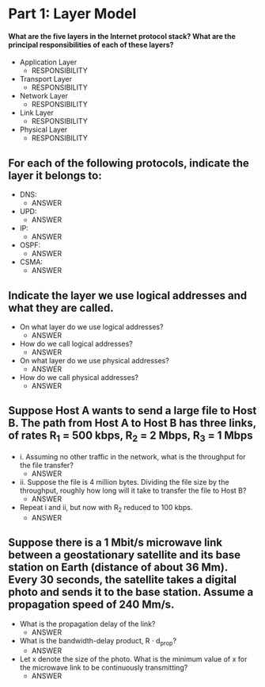 # Part 1: Layer Model
#### What are the five layers in the Internet protocol stack? What are the principal responsibilities of each of these layers?
* Application Layer
    * RESPONSIBILITY
* Transport Layer
    * RESPONSIBILITY
* Network Layer
    * RESPONSIBILITY
* Link Layer
    * RESPONSIBILITY
* Physical Layer
    * RESPONSIBILITY

## For each of the following protocols, indicate the layer it belongs to:
* DNS: 
    * ANSWER
* UPD: 
    * ANSWER
* IP:
    * ANSWER
* OSPF:
    * ANSWER
* CSMA:
    * ANSWER

## Indicate the layer we use logical addresses and what they are called.
* On what layer do we use logical addresses?
    * ANSWER
* How do we call logical addresses?
    * ANSWER
* On what layer do we use physical addresses?
    * ANSWER
* How do we call physical addresses?
    * ANSWER

## Suppose Host A wants to send a large file to Host B. The path from Host A to Host B has three links, of rates R<sub>1</sub> = 500 kbps, R<sub>2</sub> = 2 Mbps, R<sub>3</sub> = 1 Mbps
* i. Assuming no other traffic in the network, what is the throughput for the file transfer?
    * ANSWER
* ii. Suppose the file is 4 million bytes. Dividing the file size by the throughput, roughly how long will it take to transfer the file to Host B?
    * ANSWER
* Repeat i and ii, but now with R<sub>2</sub> reduced to 100 kbps.
    * ANSWER

## Suppose there is a 1 Mbit/s microwave link between a geostationary satellite and its base station on Earth (distance of about 36 Mm). Every 30 seconds, the satellite takes a digital photo and sends it to the base station. Assume a propagation speed of 240 Mm/s.
* What is the propagation delay of the link?
    * ANSWER
* What is the bandwidth-delay product, R ⋅ d<sub>prop</sub>?
    * ANSWER
* Let x denote the size of the photo. What is the minimum value of x for the microwave link to be continuously transmitting?
    * ANSWER